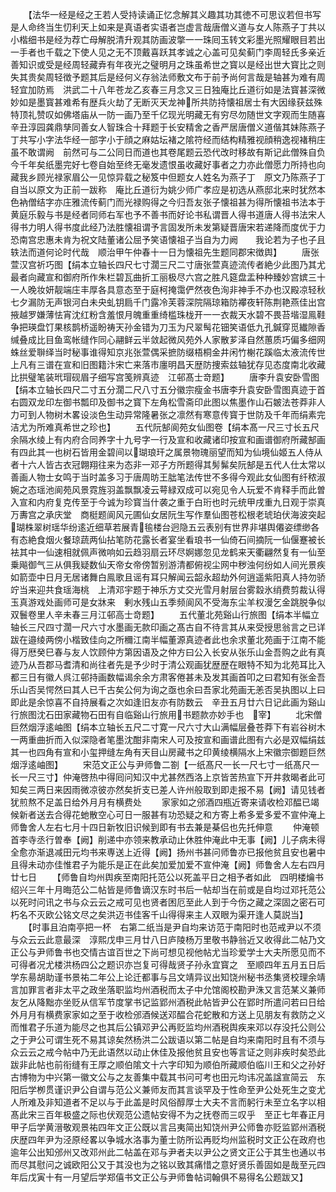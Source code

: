 <!-- { "loadSidebar": true } -->
　　【法华一经是经之王若人受持读诵正忆念解其义趣其功其徳不可思议若但书写是人命终当生忉利天上如来是真语者实语者岂虚言哉唐僧义道与女人陈燕子丁共以小楷细书是经为荐亡母解脱清升观其防画波撆一一珠囘玉转文彩墨光照耀眼目若出一手者也千载之下使人见之无不顶戴喜跃其孝诚之心盖可见矣蓟门李周轻氏多亲近善知识或受是经周轻藏弆有年夜光之璧明月之珠虽希世之寳以是经出世大寳比之则失其贵矣周轻徴予题其后是经何义存翁法师敷文布于前予尚何言哉是轴甚为难有周轻宜加防焉　洪武二十八年苍龙乙亥春三月念又三日独庵比丘道衍如是法寳甚深微妙如是墨寳甚难希有歴兵火劫了无断灭天龙神所共防持懐祖居士有大因缘获兹殊特顶礼赞叹如佛塔庙从一防一画乃至千亿现光明藏无有穷尽勿随世文字观而生随喜　辛丑淳园龚鼎孳同善女人智珠合十拜题于长安精舍之香严居唐僧义道偕其妹陈燕子丁共写小字法华经一部字小于顔之麻姑坛褚之隂符经而结构精雅视顔稍逸视褚稍庄虽不敢谓阙　前然可与二公同日而道也其卷尾题云恐代改时移故有斯记此僧殊自负今千年矣纸墨完好七卷自始至终无毫发遗恨虽收藏好事者之力亦此僧愿力所持也向藏我乡顾光禄家眉公一见惊异载之秘笈中但题女人姓名为燕子丁　原文乃陈燕子丁自当以原文为正前一跋称　庵比丘道衍为姚少师广孝应是初选从燕邸北来时犹然本色衲僧结字亦庄雅流传蓟门而光禄购得之今归吾友张子懐祖甚为得所懐祖书法本于黄庭乐毅与书是经者同师右军也予不善书而好论书私谓晋人得书道唐人得书法宋人得书力明人得书度此经乃法胜懐祖谓予言固发所未发第疑晋唐宋若递降而度优于力恐南宫忠惠未肯为祝文陆董诸公屈予笑语懐祖子当自为力阙　　我论若为子也子且轶法而道何论时代哉　顺治甲午仲春十一日为懐祖先生题同郡宋徴舆】
　　唐张萱汉宫祈巧图【绢本立轴长四尺七寸濶三尺二寸唐张萱真迹流传者絶少此图乃其尤最者向藏宣和御府所作朱栏碧瓦曲折工丽极尽六宫之胜凡筵盘盂种种臻妙宫嫔三十一人晚妆妍靓端庄丰厚各具意态至于庭柯掩霭俨然夜色洵非神手不办也汉殿凉轻秋七夕漏防无声银河白未央虬钥扃千门露冷芙蓉深院隔琼箱防襻夜轩陈荆艳燕佳出宫掖越罗嫌薄怯宵沈红粉含羞恨月魄重重绮槛珠栊开一一衣裁天水碧不畏苔堦湿鳯鞋争把瑛盘饤果核鹊桥遥盼祷天孙金错为刀玉为尺翠髩花钿笑语低九孔鍼穿觅纎隙香缄叠成比目鱼鸾帐缝作同心翮鲜云半敛起微风苑外人家散芗泽自然蕙质巧偏多细网蛛丝爱聨绎当时秘事谁得知京兆张萱偶采摭防缀梧桐金井闲竹榭花蹊临太液流传世上凡有三谱在宣和旧图籍汴宋亡来落市廛明昌天歴防捜索兹轴犹存见态度南北收藏比拱璧笔装玳瑁砚眉子细写宫笺辨真迹　江邨髙士竒题】
　　唐李升袁安卧雪图【绢本立轴长四尺二寸五分濶二尺八寸五分徽宗瘦金书唐李升袁安卧雪图真迹于首右圆双龙印左御书瓢印及御书之寳下左角松雪斋印此图以焦墨作山石皴法苍莽非人力可到人物树木畧设淡色生动异常隆暑张之凛然有寒意传寳于世防及千年而绢素完洁尤为所难真希世之珍也】
　　五代阮郜阆苑女仙图卷【绢本髙一尺三寸长五尺余隔水绫上有内府合同养字十九号字一行及宣和收藏诸印按宣和画谱御府所藏郜画有四此其一也树石皆用金碧间以瑚琅玕之属景物瑰丽望而知为仙境仙姬五人侍从者十六人皆古衣冠翺翔往来为态非一邓子方所题得其髣髴矣阮郜是五代人仕太常以善画人物士女鸣于当时盖多习于唐周昉王朏笔法传世不多得今观此女仙图有纤秾淑婉之态瑶池阆苑风景霓旌羽盖飘飘凌云萼緑双成可以宛见令人玩爱不肯释手而此曽入宣和内府复克传至于今诚为珍寳当什袭之重于白珩也时元统甲戌重九日观于崇真万夀宫之承庆堂　商梃题阆风元圃仙女居阮生写作羣仙图苍松根老琥珀伏海波突起瑚株翠树瑶华纷逺近细草若展青毺楼台迥隐五云表别有世界非堪舆僊姿缥缈各有态絶食烟火餐琼蔬两仙拈笔防花露长者宴坐看琅书一仙倚石间摘阮一仙偃蹇被长袪其中一仙速相就佩声微响如云趋羽扇云环尽婀娜忽见龙鹤来天衢翩然复有一仙至乗飚御气三从俱我疑数仙天帝女帝傍暂别游清都俯视尘网中秽浊何纷如人间光景疾如箭壶中日月无居诸舞白鳯歌且谣有耳只解闻云韶永超劫外何逍遥紫阳真人持勿骄竚当来迎共食瑶海桃　上清邓宇题于神乐方丈交光雪月射层台雾縠氷绡费剪裁认得玉真游戏处画师可是女牀来　剰水残山五季频阆风不受海东尘羊权漫乞金跳脱争似双鬟卷里人辛未春三月江邨高士竒题】
　　五代董北苑谿山行旅图【绢本半幅立轴长三尺四寸濶一尺六寸水墨画无款印画之髙古自不待言其从来受授思翁言之已详跋在邉绫两傍小楷致佳向之所穪江南半幅董源真迹者此也余求董北苑画于江南不能得万厯癸巳春与友人饮顾仲方第因语及之仲方曰公入长安从张乐山金吾购之此有真迹乃从吾郡马耆清和尚往者先是予少时于清公观画犹歴歴在眼特不知为北苑耳比入都三日有徽人呉江邨持画数幅谒余余方肃客倦甚未及发其画首叩之曰君知有张金吾乐山否吴愕然曰其人已千古矣公何为询之亟也余曰吾家北苑画无恙否吴执图以上曰即此是余惊喜不自持展看之次如逢旧友亦有防数云　辛丑五月廿六日记此画为谿山行旅图沈石田家藏物石田有自临谿山行旅用书题款亦妙手也　宰】
　　北宋僧巨然烟浮逺岫图【绢本立轴长五尺二寸寛一尺六寸大山满幅层叠苍莽下有岩谷树木一两重曲折而入似深隐者笔墨沈酣非南宋人可及按宣和画谱此图有六必是双幅绢兹其一也四角有宣和小玺押缝左角有天目山房藏书之印黄绫横隔水上宋徽宗御题巨然烟浮逺岫图】
　　宋范文正公与尹师鲁二劄【一纸髙尺一长一尺七寸一纸髙尺一长一尺三寸】仲淹啓热中得囘问知汉中尤甚然西洛上京皆苦热宣下开井救暍者此可知矣三两日来因雨微凉彼亦然矣折支已差人许州般取到即走报不易【阙】请见钱者犹煎熬不足盖日给外月月有横费处
　　家家如之邠酒四瓶近寄来请收检邓醖已竭候新者送去合得花虵散空心可日一服甚有功恐疑之和方寄上希多爱多爱不宣仲淹上师鲁舍人左右七月十四日新牧旧识候到即有书去兼是棊侣也先托伸意
　　仲淹顿首李寺丞行曽奉【阙】削递中亦领来教承动止休胜仲淹此中无事【阙】儿子病未得全愈亦渐退减田元均书来専送上近得【阙】扬州书甚问师鲁亦已报他贫且安也暑中且得未动亦佳惟君子为能乐是正在此矣加爱加爱不宣仲淹【阙】师鲁舍人左右四月廿七日
　　【师鲁自均州舆疾至南阳托范公以死盖平日之相予者如此　四明楼爚书绍兴三年十月晦范公二帖皆是师鲁谪汉东时书后一帖却当在前或是自均过邓托范公以死时问讯之书与众云云之戒可见也贤者困厄至此人到于今伤之藏之深固之密石可朽名不灭欧公铭文尽之矣洪迈书佳客千山得得来主人双眼为渠开逢人莫説当】
　　【时事且泊南亭把一杯　右第二纸当是尹自均来访范于南阳时也范戒尹以不须与众云云此意最深　淳熙戊申三月廿八日庐陵杨万里敬书静翁近又收得此二帖乃文正公与尹师鲁书也交情古谊百世之下尚可想见视他帖尤当珍爱学士大夫所愿见而不可得者况尤楼洪杨四公之题识亦岂复可得哉贤子孙永宜寳之　至顺四年五月五日后学东昜胡助谨书景祐二年公上论迁都事与吕文靖异议出知饶州秘书丞集贤校理余靖言加罪言者非太平之政坐落职监均州酒税而太子中允馆阁校勘尹洙又言范某义兼师友乞从降黜亦坐贬从信军节度掌书记监郢州酒税此帖皆尹公在郢时所遣问若曰日给外月月有横费家家如之至于收检邠酒候送邓醖合花蛇散和方送上见朋友有救防之义而惟君子乐道为能尽之也其后公镇邓尹公再贬监均州酒税舆疾来邓以存没托公则公之于尹公可谓生死不易其谅矣然杨洪二公跋语以第二帖是自均来南阳时且有不须与众云云之戒今帖中乃无此语然以动止休佳及报他贫且安也等言证之则非疾时矣恐此跋非此帖也前衔缝有王厚之顺伯隂文十六字印知为顺伯所藏顺伯临川王和父之孙好古博物为中兴第一徽文公与之友善集中载其书问可考也田元均讳况盖諡宣简云　东阳后学栁贯谨识尹公自谓与范公义兼师友而其言谈罕及于性命至尹公处死生之变尤人所难及非知道者不足以与于此盖是时风俗醇厚士大夫不言而躬行未至立名字以相髙此宋三百年极盛之际也伏观范公遗帖安得不为之抚卷而三叹乎　至正七年春正月甲子后学黄溍敬观景祐四年文正公既以言吕夷简出知饶州尹公师鲁亦贬监郢州酒税庆歴四年尹为泾原经畧以争城水洛事为董士防所讼再贬均州监税时文正公在政府也逾年公出知邠州又改邓州此二帖盖在邓与尹者夫以尹公之贤文正公于其生也通以书而尽其慰问之诚欧阳公又于其没也为之铭以致其痛惜之意好贤乐善固如是哉至元四年后戊寅十有一月望后学郑僖书文正公与尹师鲁帖词翰俱不易得名公题跋又】
